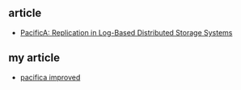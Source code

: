## article

- [PacificA: Replication in Log-Based Distributed Storage Systems](https://www.microsoft.com/en-us/research/publication/pacifica-replication-in-log-based-distributed-storage-systems/)

## my article

- [pacifica improved](https://zhuanlan.zhihu.com/p/341394556)

